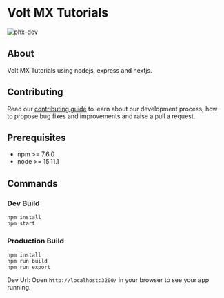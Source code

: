 # Volt MX Tutorials
![phx-dev](https://github.com/HCL-TECH-SOFTWARE/volt-mx-tutorials/actions/workflows/intergrate.yml/badge.svg?branch=phx-dev)

## About

Volt MX Tutorials using nodejs, express and nextjs.

## Contributing

Read our [contributing guide](https://github.com/HCL-TECH-SOFTWARE/volt-mx-tutorials/blob/phx-dev/.github/CONTRIBUTING.md) to learn about our development process,  how to propose bug fixes and improvements and raise a pull a request.

## Prerequisites

* npm >= 7.6.0
* node >= 15.11.1

## Commands

### Dev Build

```node
npm install
npm start
```
### Production Build

```node
npm install
npm run build
npm run export
```

Dev Url: Open `http://localhost:3200/` in your browser to see your app running.
